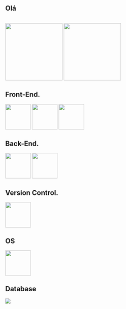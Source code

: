 ## Olá

<br>
<div>
  <img height="180em" src='https://github-readme-stats.vercel.app/api?username=glaydsonJunior&theme=tokyonight'>
  <img height="180em" src='https://github-readme-stats.vercel.app/api/top-langs/?username=anuraghazra&theme=tokyonight'>
</div>
<div>
  <h2>Front-End.</h2>
  <img height='80em' src="https://cdn.jsdelivr.net/gh/devicons/devicon/icons/css3/css3-plain-wordmark.svg">
  <img height='80em' src="https://cdn.jsdelivr.net/gh/devicons/devicon/icons/html5/html5-plain-wordmark.svg">
  <img height='80em' src="https://cdn.jsdelivr.net/gh/devicons/devicon/icons/javascript/javascript-plain.svg">
</div>
<div>
  <h2>Back-End.</h2>
  <img height='80em' src="https://cdn.jsdelivr.net/gh/devicons/devicon/icons/python/python-plain.svg">
  <img height='80em' src="https://cdn.jsdelivr.net/gh/devicons/devicon/icons/flask/flask-original.svg">
</div>
<div>
  <h2>Version Control.</h2>
  <img height='80em' src="https://cdn.jsdelivr.net/gh/devicons/devicon/icons/git/git-plain.svg">
</div>
<div>
  <h2>OS</h2>
    <img height='80em' src="https://cdn.jsdelivr.net/gh/devicons/devicon/icons/linux/linux-plain.svg">
 </div>
 <div>
  <h2>Database</h2>
  <img src="https://cdn.jsdelivr.net/gh/devicons/devicon/icons/postgresql/postgresql-plain.svg" />
  </div>
  
